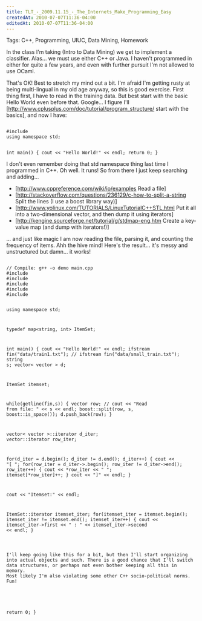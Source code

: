 ```yaml
---
title: TLT_-_2009.11.15_-_The_Internets_Make_Programming_Easy
createdAt: 2010-07-07T11:36-04:00
editedAt: 2010-07-07T11:36-04:00
---
```


Tags: C++, Programming, UIUC, Data Mining, Homework

In the class I'm taking (Intro to Data Mining) we get to implement a classifier. Alas... we must use either C++ or Java. I haven't programmed in either for quite a few years, and even with further pursuit I'm not allowed to use OCaml.

That's OK! Best to stretch my mind out a bit. I'm afraid I'm getting rusty at being multi-lingual in my old age anyway, so this is good exercise. First thing first, I have to read in the training data. But best start with the basic Hello World even before that. Google... I figure I'll [http://www.cplusplus.com/doc/tutorial/program_structure/ start with the basics], and now I have:

<code>
#include <iostream>
using namespace std;

int main() {
  cout << "Hello World!" << endl;
  return 0;
}
</code>

I don't even remember doing that std namespace thing last time I programmed in C++. Oh well. It runs! So from there I just keep searching and adding...

* [http://www.cppreference.com/wiki/io/examples Read a file]
* [http://stackoverflow.com/questions/236129/c-how-to-split-a-string Split the lines (I use a boost library way)]
* [http://www.yolinux.com/TUTORIALS/LinuxTutorialC++STL.html Put it all into a two-dimensional vector, and then dump it using iterators]
* [http://kengine.sourceforge.net/tutorial/g/stdmap-eng.htm Create a key-value map (and dump with iterators!)]

... and just like magic I am now reading the file, parsing it, and counting the frequency of items. Ahh the hive mind! Here's the result... it's messy and unstructured but damn... it works!

<code>
// Compile: g++ -o demo main.cpp
#include <iostream>
#include <fstream>
#include <vector>
#include <boost/algorithm/string.hpp>
#include <map>

using namespace std;

typedef map<string, int> ItemSet;

int main() {
  cout << "Hello World!" << endl;
  ifstream fin("data/train1.txt");
  // ifstream fin("data/small_train.txt");
  string s;
  vector< vector<string> > d;

  ItemSet itemset;

  while(getline(fin,s)) {
    vector<string> row;
    // cout << "Read from file: " << s << endl;
    boost::split(row, s, boost::is_space());
    d.push_back(row);
  }

  vector< vector<string> >::iterator d_iter;
  vector<string>::iterator row_iter;

  for(d_iter = d.begin(); d_iter != d.end(); d_iter++) {
    cout << "[ ";
    for(row_iter = d_iter->.begin(); row_iter != d_iter->end(); row_iter++) {
      cout << *row_iter << " ";
      itemset[*row_iter]++;
    }
    cout << "]" << endl;
  }

  cout << "Itemset:" << endl;

  ItemSet::iterator itemset_iter;
  for(itemset_iter = itemset.begin(); itemset_iter != itemset.end(); itemset_iter++) {
    cout << itemset_iter->first << " : " << itemset_iter->second << endl;
  }

  return 0;
}
</code>

I'll keep going like this for a bit, but then I'll start organizing into actual objects and such. There is a good chance that I'll switch data structures, or perhaps not even bother keeping all this in memory. Most likely I'm also violating some other C++ socio-political norms. Fun!

